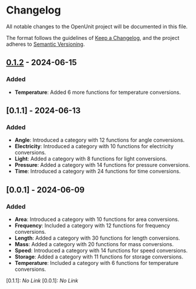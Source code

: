 # Changelog

All notable changes to the OpenUnit project will be documented in this file.

The format follows the guidelines of [Keep a Changelog](https://keepachangelog.com/en/1.0.0/), and the project adheres to [Semantic Versioning](https://semver.org/).

## [0.1.2] - 2024-06-15

### Added

- **Temperature**: Added 6 more functions for temperature conversions.

## [0.1.1] - 2024-06-13

### Added

- **Angle**: Introduced a category with 12 functions for angle conversions.
- **Electricity**: Introduced a category with 10 functions for electricity conversions.
- **Light**: Added a category with 8 functions for light conversions.
- **Pressure**: Added a category with 14 functions for pressure conversions.
- **Time**: Introduced a category with 24 functions for time conversions.

## [0.0.1] - 2024-06-09

### Added

- **Area**: Introduced a category with 10 functions for area conversions.
- **Frequency**: Included a category with 12 functions for frequency conversions.
- **Length**: Added a category with 30 functions for length conversions.
- **Mass**: Added a category with 20 functions for mass conversions.
- **Speed**: Introduced a category with 14 functions for speed conversions.
- **Storage**: Added a category with 11 functions for storage conversions.
- **Temperature**: Included a category with 6 functions for temperature conversions.

[0.1.2]: https://github.com/kemalcelikk/openunit/compare/v0.1.1...v0.1.2
[0.1.1]: *No Link*
[0.0.1]: *No Link*